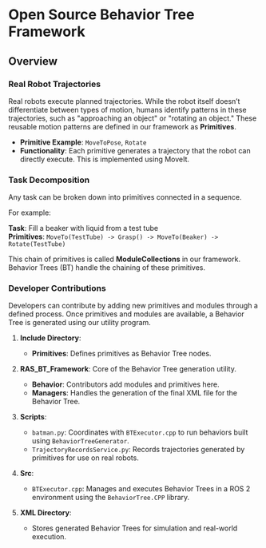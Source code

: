 # Open Source Behavior Tree Framework

## Overview

### Real Robot Trajectories
Real robots execute planned trajectories. While the robot itself doesn’t differentiate between types of motion, humans identify patterns in these trajectories, such as "approaching an object" or "rotating an object." These reusable motion patterns are defined in our framework as **Primitives**.

- **Primitive Example**: `MoveToPose`, `Rotate`
- **Functionality**: Each primitive generates a trajectory that the robot can directly execute. This is implemented using MoveIt.

### Task Decomposition
Any task can be broken down into primitives connected in a sequence. 

For example:

**Task**: Fill a beaker with liquid from a test tube  
**Primitives**: `MoveTo(TestTube) -> Grasp() -> MoveTo(Beaker) -> Rotate(TestTube)`

This chain of primitives is called **ModuleCollections** in our framework. Behavior Trees (BT) handle the chaining of these primitives.

### Developer Contributions
Developers can contribute by adding new primitives and modules through a defined process. Once primitives and modules are available, a Behavior Tree is generated using our utility program.


1. **Include Directory**:
   - **Primitives**: Defines primitives as Behavior Tree nodes.

2. **RAS_BT_Framework**: Core of the Behavior Tree generation utility.
   - **Behavior**: Contributors add modules and primitives here.
   - **Managers**: Handles the generation of the final XML file for the Behavior Tree.

3. **Scripts**:
   - `batman.py`: Coordinates with `BTExecutor.cpp` to run behaviors built using `BehaviorTreeGenerator`.
   - `TrajectoryRecordsService.py`: Records trajectories generated by primitives for use on real robots.

4. **Src**:
   - `BTExecutor.cpp`: Manages and executes Behavior Trees in a ROS 2 environment using the `BehaviorTree.CPP` library.

5. **XML Directory**:
   - Stores generated Behavior Trees for simulation and real-world execution.
